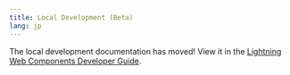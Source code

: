 ```yaml
---
title: Local Development (Beta)
lang: jp
---
```


The local development documentation has moved! View it in the [Lightning Web Components Developer Guide](http://component-library-dev.herokuapp.com/docs/component-library/documentation/lwc/lwc.get_started_local_dev).